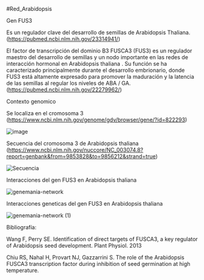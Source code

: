 #Red_Arabidopsis

Gen FUS3

Es un regulador clave del desarrollo de semillas de Arabidopsis Thaliana. (https://pubmed.ncbi.nlm.nih.gov/23314941/)

El factor de transcripción del dominio B3 FUSCA3 (FUS3) es un regulador maestro del desarrollo de semillas y un nodo importante en las redes de interacción hormonal en Arabidopsis thaliana . Su función se ha caracterizado principalmente durante el desarrollo embrionario, donde FUS3 está altamente expresado para promover la maduración y la latencia de las semillas al regular los niveles de ABA / GA. (https://pubmed.ncbi.nlm.nih.gov/22279962/)

Contexto genomico

Se localiza en el cromosoma 3 (https://www.ncbi.nlm.nih.gov/genome/gdv/browser/gene/?id=822293)

![image](https://user-images.githubusercontent.com/85301799/124206681-6d1edf00-daa9-11eb-8bf7-d1dbd3ac0b65.png)

Secuencia del cromosoma 3 de Arabidopsis thaliana (https://www.ncbi.nlm.nih.gov/nuccore/NC_003074.8?report=genbank&from=9853828&to=9856212&strand=true)

![Secuencia](https://user-images.githubusercontent.com/85301799/124209787-ce49b100-daaf-11eb-85fd-e1bc5bdd4933.png)


Interacciones del gen FUS3 en Arabidopsis thaliana

![genemania-network](https://user-images.githubusercontent.com/85301799/124205635-3cd64100-daa7-11eb-8c22-96f0975be214.jpg)

Interacciones geneticas del gen FUS3 en Arabidopsis thaliana

![genemania-network (1)](https://user-images.githubusercontent.com/85301799/124209068-7cecf200-daae-11eb-8851-4b16a2405ff3.jpg)





Bibliografía:

Wang F, Perry SE. Identification of direct targets of FUSCA3, a key regulator of Arabidopsis seed development. Plant Physiol. 2013

Chiu RS, Nahal H, Provart NJ, Gazzarrini S. The role of the Arabidopsis FUSCA3 transcription factor during inhibition of seed germination at high temperature.


